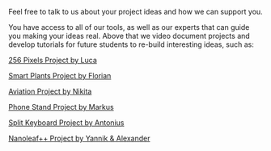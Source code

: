Feel free to talk to us about your project ideas and how we can support you.

You have access to all of our tools, as well as our experts that can guide you making your ideas real. Above that we video document projects and develop tutorials for future students to re-build interesting ideas, such as:

[256 Pixels Project by Luca](./projects/256-pixels-project.md)

[Smart Plants Project by Florian](./projects/smart-plants-project.md)

[Aviation Project by Nikita](./projects/aviation-project.md)

[Phone Stand Project by Markus](./projects/phone-stand-project.md)

[Split Keyboard Project by Antonius](./projects/split-keyboard-project.md)

[Nanoleaf++ Project by Yannik & Alexander](./projects/nanoleafplus-project.md)
